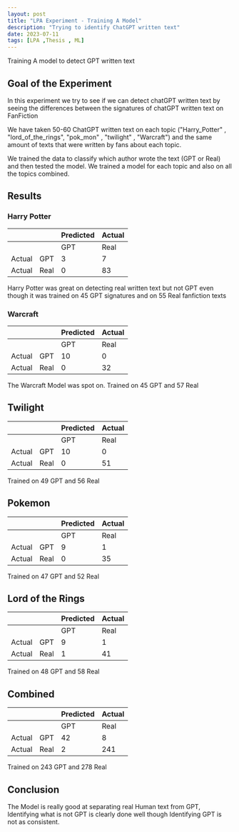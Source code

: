 ```yaml
---
layout: post
title: "LPA Experiment - Training A Model"
description: "Trying to identify ChatGPT written text"
date: 2023-07-11
tags: [LPA ,Thesis , ML]
---
```

Training A model to detect GPT written text
<!--more-->

## Goal of the Experiment
In this experiment we try to see if we can detect chatGPT written text by seeing the differences between the signatures of chatGPT written text on FanFiction

We have taken 50-60 ChatGPT written text on each topic ("Harry_Potter" , "lord_of_the_rings", "pok_mon" , "twilight" , "Warcraft") and the same amount of texts that were written by fans about each topic. 

We trained the data to classify which author wrote the text (GPT or Real) and then tested the model.
We trained a model for each topic and also on all the topics combined.

## Results
### Harry Potter 

|        |      | Predicted | Actual |
|--------|------|-----------|--------|
|        |      | GPT       | Real   |
| Actual | GPT  | 3         | 7      |
| Actual | Real | 0         | 83     |

Harry Potter was great on detecting real written text but not GPT even though it was trained on 45 GPT signatures and on 55 Real fanfiction texts

### Warcraft

|        |      | Predicted | Actual |
|--------|------|-----------|--------|
|        |      | GPT       | Real   |
| Actual | GPT  | 10        | 0      |
| Actual | Real | 0         | 32     |

The Warcraft Model was spot on.
Trained on 45 GPT and 57 Real

## Twilight

|        |      | Predicted | Actual |
|--------|------|-----------|--------|
|        |      | GPT       | Real   |
| Actual | GPT  | 10        | 0      |
| Actual | Real | 0         | 51     |

Trained on 49 GPT and 56 Real

## Pokemon

|        |      | Predicted | Actual |
|--------|------|-----------|--------|
|        |      | GPT       | Real   |
| Actual | GPT  | 9         | 1      |
| Actual | Real | 0         | 35     |

Trained on 47 GPT and 52 Real

## Lord of the Rings

|        |      | Predicted | Actual |
|--------|------|-----------|--------|
|        |      | GPT       | Real   |
| Actual | GPT  | 9         | 1      |
| Actual | Real | 1         | 41     |

Trained on 48 GPT and 58 Real

## Combined 

|        |      | Predicted | Actual |
|--------|------|-----------|--------|
|        |      | GPT       | Real   |
| Actual | GPT  | 42        | 8      |
| Actual | Real | 2         | 241    |

Trained on 243 GPT and 278 Real

## Conclusion 
The Model is really good at separating real Human text from GPT, Identifying what is not GPT is clearly done well
though Identifying GPT is not as consistent.